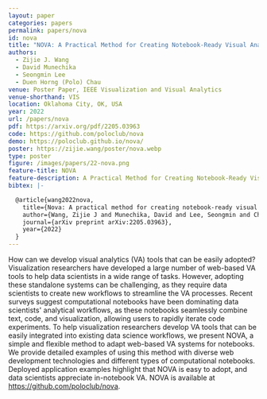 ```yaml
---
layout: paper
categories: papers
permalink: papers/nova
id: nova
title: "NOVA: A Practical Method for Creating Notebook-Ready Visual Analytics"
authors: 
  - Zijie J. Wang
  - David Munechika
  - Seongmin Lee
  - Duen Horng (Polo) Chau
venue: Poster Paper, IEEE Visualization and Visual Analytics
venue-shorthand: VIS
location: Oklahoma City, OK, USA
year: 2022
url: /papers/nova
pdf: https://arxiv.org/pdf/2205.03963
code: https://github.com/poloclub/nova
demo: https://poloclub.github.io/nova/
poster: https://zijie.wang/poster/nova.webp
type: poster
figure: /images/papers/22-nova.png
feature-title: NOVA
feature-description: A Practical Method for Creating Notebook-Ready Visual Analytics
bibtex: |-

  @article{wang2022nova,
    title={Nova: A practical method for creating notebook-ready visual analytics},
    author={Wang, Zijie J and Munechika, David and Lee, Seongmin and Chau, Duen Horng},
    journal={arXiv preprint arXiv:2205.03963},
    year={2022}
  }
---
```


How can we develop visual analytics (VA) tools that can be easily adopted? Visualization researchers have developed a large number of web-based VA tools to help data scientists in a wide range of tasks. However, adopting these standalone systems can be challenging, as they require data scientists to create new workflows to streamline the VA processes. Recent surveys suggest computational notebooks have been dominating data scientists' analytical workflows, as these notebooks seamlessly combine text, code, and visualization, allowing users to rapidly iterate code experiments. To help visualization researchers develop VA tools that can be easily integrated into existing data science workflows, we present NOVA, a simple and flexible method to adapt web-based VA systems for notebooks. We provide detailed examples of using this method with diverse web development technologies and different types of computational notebooks. Deployed application examples highlight that NOVA is easy to adopt, and data scientists appreciate in-notebook VA. NOVA is available at https://github.com/poloclub/nova.
